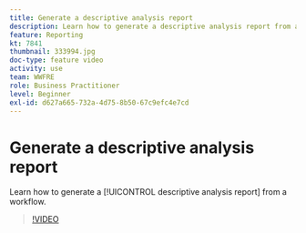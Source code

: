 ```yaml
---
title: Generate a descriptive analysis report
description: Learn how to generate a descriptive analysis report from a workflow in Adobe Campaign V8.
feature: Reporting
kt: 7841
thumbnail: 333994.jpg
doc-type: feature video
activity: use
team: WWFRE
role: Business Practitioner
level: Beginner
exl-id: d627a665-732a-4d75-8b50-67c9efc4e7cd
---
```

# Generate a descriptive analysis report

Learn how to generate a [!UICONTROL descriptive analysis report] from a workflow.

>[!VIDEO](https://video.tv.adobe.com/v/333994?quality=12)
